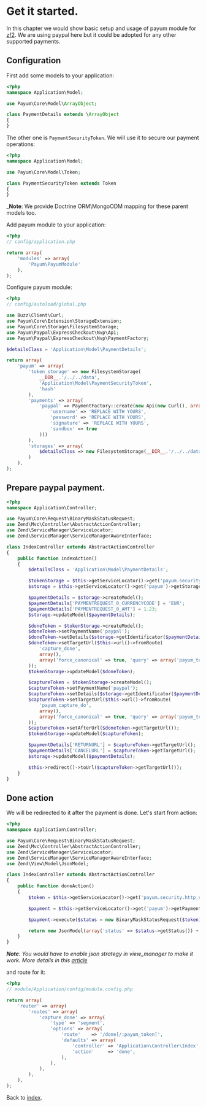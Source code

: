 # Get it started.

In this chapter we would show basic setup and usage of payum module for [zf2](http://framework.zend.com/).
We are using paypal here but it could be adopted for any other supported payments.

## Configuration

First add some models to your application:

```php
<?php
namespace Application\Model;

use Payum\Core\Model\ArrayObject;

class PaymentDetails extends \ArrayObject
{
}
```

The other one is `PaymentSecurityToken`.
We will use it to secure our payment operations:

```php
<?php
namespace Application\Model;

use Payum\Core\Model\Token;

class PaymentSecurityToken extends Token
{
}
```

_**Note**: We provide Doctrine ORM\MongoODM mapping for these parent models too.

Add payum module to your application:

```php
<?php
// config/application.php

return array(
    'modules' => array(
        'Payum\PayumModule'
    ),
);
```

Configure payum module:

```php
<?php
// config/autoload/global.php

use Buzz\Client\Curl;
use Payum\Core\Extension\StorageExtension;
use Payum\Core\Storage\FilesystemStorage;
use Payum\Paypal\ExpressCheckout\Nvp\Api;
use Payum\Paypal\ExpressCheckout\Nvp\PaymentFactory;

$detailsClass = 'Application\Model\PaymentDetails';

return array(
    'payum' => array(
        'token_storage' => new FilesystemStorage(
            __DIR__.'/../../data',
            'Application\Model\PaymentSecurityToken',
            'hash'
        ),
        'payments' => array(
            'paypal' => PaymentFactory::create(new Api(new Curl(), array(
                'username' => 'REPLACE WITH YOURS',
                'password' => 'REPLACE WITH YOURS',
                'signature' => 'REPLACE WITH YOURS',
                'sandbox' => true
            )))
        ),
        'storages' => array(
            $detailsClass => new FilesystemStorage(__DIR__.'/../../data', $detailsClass),
        )
    ),
);
```

## Prepare paypal payment.

```php
<?php
namespace Application\Controller;

use Payum\Core\Request\BinaryMaskStatusRequest;
use Zend\Mvc\Controller\AbstractActionController;
use Zend\ServiceManager\ServiceLocator;
use Zend\ServiceManager\ServiceManagerAwareInterface;

class IndexController extends AbstractActionController
{
    public function indexAction()
    {
        $detailsClass = 'Application\Model\PaymentDetails';

        $tokenStorage = $this->getServiceLocator()->get('payum.security.token_storage');
        $storage = $this->getServiceLocator()->get('payum')->getStorage($detailsClass);

        $paymentDetails = $storage->createModel();
        $paymentDetails['PAYMENTREQUEST_0_CURRENCYCODE'] = 'EUR';
        $paymentDetails['PAYMENTREQUEST_0_AMT'] = 1.23;
        $storage->updateModel($paymentDetails);

        $doneToken = $tokenStorage->createModel();
        $doneToken->setPaymentName('paypal');
        $doneToken->setDetails($storage->getIdentificator($paymentDetails));
        $doneToken->setTargetUrl($this->url()->fromRoute(
            'capture_done',
            array(),
            array('force_canonical' => true, 'query' => array('payum_token' => $doneToken->getHash()))
        ));
        $tokenStorage->updateModel($doneToken);

        $captureToken = $tokenStorage->createModel();
        $captureToken->setPaymentName('paypal');
        $captureToken->setDetails($storage->getIdentificator($paymentDetails));
        $captureToken->setTargetUrl($this->url()->fromRoute(
            'payum_capture_do',
            array(),
            array('force_canonical' => true, 'query' => array('payum_token' => $captureToken->getHash()))
        ));
        $captureToken->setAfterUrl($doneToken->getTargetUrl());
        $tokenStorage->updateModel($captureToken);

        $paymentDetails['RETURNURL'] = $captureToken->getTargetUrl();
        $paymentDetails['CANCELURL'] = $captureToken->getTargetUrl();
        $storage->updateModel($paymentDetails);

        $this->redirect()->toUrl($captureToken->getTargetUrl());
    }
}
```

## Done action

We will be redirected to it after the payment is done. Let's start from action:

```php
<?php
namespace Application\Controller;

use Payum\Core\Request\BinaryMaskStatusRequest;
use Zend\Mvc\Controller\AbstractActionController;
use Zend\ServiceManager\ServiceLocator;
use Zend\ServiceManager\ServiceManagerAwareInterface;
use Zend\View\Model\JsonModel;

class IndexController extends AbstractActionController
{
    public function doneAction()
    {
        $token = $this->getServiceLocator()->get('payum.security.http_request_verifier')->verify($this->getRequest());

        $payment = $this->getServiceLocator()->get('payum')->getPayment($token->getPaymentName());

        $payment->execute($status = new BinaryMaskStatusRequest($token));

        return new JsonModel(array('status' => $status->getStatus()) + iterator_to_array($status->getModel()));
    }
}
```

_**Note**: You would have to enable json strategy in view_manager to make it work. More details in this [article](http://akrabat.com/zend-framework-2/returning-json-from-a-zf2-controller-action/)_

and route for it:

```php
<?php
// module/Application/config/module.config.php

return array(
    'router' => array(
        'routes' => array(
            'capture_done' => array(
                'type' => 'segment',
                'options' => array(
                    'route'    => '/done[/:payum_token]',
                    'defaults' => array(
                        'controller' => 'Application\Controller\Index',
                        'action'     => 'done',
                    ),
                ),
            ),
        ),
    ),
);
```

Back to [index](index.md).
